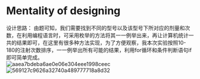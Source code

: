 # Mentality of designing
设计思路：
由题可知，我们需要找到不同的型号以及该型号下所对应的剂量和次数，在利用编程语言时，可采用枚举的方法将其一一例举出来，再让计算机统计一共的结果即可，在这里有很多种方法实现，为了方便观察，我本次实验按照10-180的注射次数排序，一一例举出所有可能的结果，利用for循环和条件判断语句if即可简单完成。          
![aaea7bdeba6ae0e06e304eee1998ceec](https://github.com/Jklaity/c/assets/162591339/02e81aee-0999-4c72-bbe7-67899dd28c38)
![569127c9626a32740a489777718a8d32](https://github.com/Jklaity/c/assets/162591339/f4645250-0afd-4ad0-a6bf-511d28cc427c)
